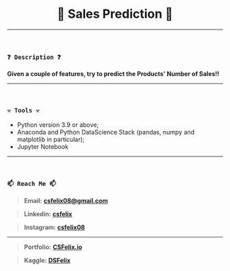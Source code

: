 <h1 align="center">🌟 Sales Prediction 🌟</h1>

----
<br>

### `❓ Description ❓`

**Given a couple of features, try to predict the Products' Number of Sales!!**

----
<br>

### `⚒️ Tools ⚒️`

* Python version 3.9 or above;
* Anaconda and Python DataScience Stack (pandas, numpy and matplotlib in particular);
* Jupyter Notebook

----
<br>

### `📫 Reach Me 📫`

> **Email:** **[csfelix08@gmail.com](mailto:csfelix08@gmail.com?)**

> **Linkedin:** **[csfelix](https://www.linkedin.com/in/csfelix/)**

> **Instagram:** **[csfelix08](https://www.instagram.com/csfelix08/)**

----

> **Portfolio:** **[CSFelix.io](https://csfelix.github.io/)**

> **Kaggle:** **[DSFelix](https://www.kaggle.com/dsfelix)**
